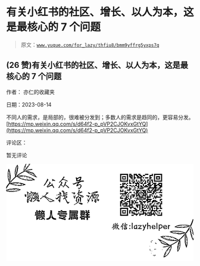# 有关小红书的社区、增长、以人为本，这是最核心的 7 个问题

> 原文：[`www.yuque.com/for_lazy/thfiu8/bmm9yffrg5yxps7q`](https://www.yuque.com/for_lazy/thfiu8/bmm9yffrg5yxps7q)



## (26 赞)有关小红书的社区、增长、以人为本，这是最核心的 7 个问题 

作者： 亦仁的收藏夹 

日期：2023-08-14 

不同人的需求，是局部的，很难被分发到；多数人的需求是趋同的，更容易分发。[https://mp.weixin.qq.com/s/d64f2-p_pVP2CJOKvxGtYQ](https://mp.weixin.qq.com/s/d64f2-p_pVP2CJOKvxGtYQ) 

评论区： 

暂无评论 

![](img/894d30a529e7c37bcd3392323c99941c.png)  